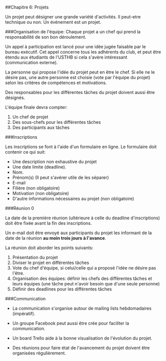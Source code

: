 ##Chapitre 6: Projets

Un projet peut désigner une grande variété d'activités. Il peut-etre technique ou non. 
Un événement est un projet.

###Organisation de l'équipe:
Chaque projet a un chef qui prend la responsabilité de son bon déroulement. 

Un appel à participation est lancé pour une idée jugée faisable par le bureau exécutif. Cet appel concerne tous les adhérents du club, et peut être étendu aux étudiants de l'USTHB si cela s'avère intéressant (communication externe).

La personne qui propose l'idée du projet peut en être le chef. Si elle ne le désire pas, une autre personne est choisie (vote par l'équipe du projet) selon les critères de compétences et motivations. 

Des responsables pour les différentes tâches du projet doivent aussi être désignés.

L'équipe finale devra compter:

1. Un chef de projet
2. Des sous-chefs pour les différentes tâches
3. Des participants aux tâches

###Inscriptions

Les inscriptions se font à l'aide d'un formulaire en ligne. Le formulaire doit contenir ce qui suit:

- Une description non exhaustive du projet
- Une date limite (deadline).
- Nom.
- Prénom(s) (Il peut s'avérer utile de les séparer)
- E-mail 
- Filière (non obligatoire)
- Motivation (non obligatoire)
- D'autre informations nécessaires au projet (non obligatoire)


###Réunion 0

La date de la première réunion (ultérieure à celle du deadline d'inscriptions) doit être fixée avant la fin des inscriptions.

Un e-mail doit être envoyé aux participants du projet les informant de la date de la réunion **au moin trois jours à l'avance**.

La réunion doit aborder les points suivants:

1. Présentation du projet
2. Diviser le projet en différentes tâches
3. Vote du chef d'équipe, si celui/celle qui a proposé l'idée ne désire pas l'être. 
4. Organisation des équipes: définir les chefs des différentes tâches et leurs équipes (une tâche peut n'avoir besoin que d'une seule personne)
5. Définir des deadlines pour les différentes tâches

###Communication

- La communication s'organise autour de mailing lists hebdomadaires (impératif).

- Un groupe Facebook peut aussi être crée pour faciliter la communication.

- Un board Trello aide à la bonne visualisation de l'évolution du projet.

- Des réunions pour faire état de l'avancement du projet doivent être organisées régulièrement.








